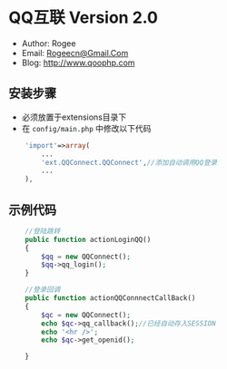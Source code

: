 # QQ互联 Version 2.0

* Author: Rogee
* Email: Rogeecn@Gmail.Com
* Blog: http://www.qoophp.com


## 安装步骤
* 必须放置于extensions目录下
* 在 `config/main.php` 中修改以下代码
```php
	'import'=>array(
		...
        'ext.QQConnect.QQConnect',//添加自动调用QQ登录
        ...
	),
```

## 示例代码
```php
    //登陆跳转
    public function actionLoginQQ()
    {
        $qq = new QQConnect();
        $qq->qq_login();
    }

    //登录回调
    public function actionQQConnnectCallBack()
    {
        $qc = new QQConnect();
        echo $qc->qq_callback();//已经自动存入SESSION
        echo '<hr />';
        echo $qc->get_openid();

    }
```